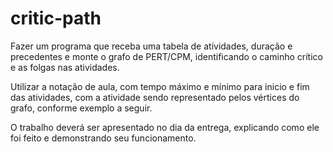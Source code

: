 # critic-path

Fazer um programa que receba uma tabela de atividades, duração e precedentes e monte o grafo de PERT/CPM, identificando o caminho crítico e as folgas nas atividades.

Utilizar a notação de aula, com tempo máximo e mínimo para inicio e fim das atividades, com a atividade sendo representado pelos vértices do grafo, conforme exemplo a seguir.

O trabalho deverá ser apresentado no dia da entrega, explicando como ele foi feito e demonstrando seu funcionamento.
